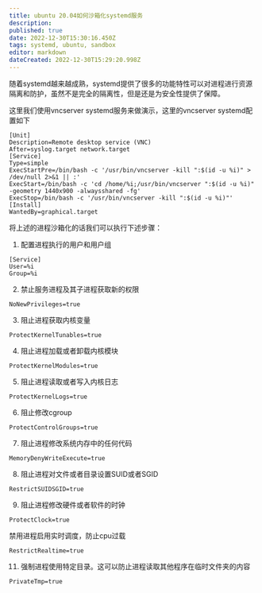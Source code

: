 ```yaml
---
title: ubuntu 20.04如何沙箱化systemd服务
description: 
published: true
date: 2022-12-30T15:30:16.450Z
tags: systemd, ubuntu, sandbox
editor: markdown
dateCreated: 2022-12-30T15:29:20.998Z
---
```


随着systemd越来越成熟，systemd提供了很多的功能特性可以对进程进行资源隔离和防护，虽然不是完全的隔离性，但是还是为安全性提供了保障。

这里我们使用vncserver systemd服务来做演示，这里的vncserver systemd配置如下

```
[Unit]
Description=Remote desktop service (VNC)
After=syslog.target network.target
[Service]
Type=simple
ExecStartPre=/bin/bash -c '/usr/bin/vncserver -kill ":$(id -u %i)" > /dev/null 2>&1 || :'
ExecStart=/bin/bash -c 'cd /home/%i;/usr/bin/vncserver ":$(id -u %i)" -geometry 1440x900 -alwaysshared -fg'
ExecStop=/bin/bash -c '/usr/bin/vncserver -kill ":$(id -u %i)"'
[Install]
WantedBy=graphical.target
```

将上述的进程沙箱化的话我们可以执行下述步骤：

1. 配置进程执行的用户和用户组

```
[Service]
User=%i
Group=%i
```

2. 禁止服务进程及其子进程获取新的权限

```
NoNewPrivileges=true
```

3. 阻止进程获取内核变量

```
ProtectKernelTunables=true
```

4. 阻止进程加载或者卸载内核模块

```
ProtectKernelModules=true
```

5. 阻止进程读取或者写入内核日志

```
ProtectKernelLogs=true
```

6. 阻止修改cgroup

```
ProtectControlGroups=true
```

7. 阻止进程修改系统内存中的任何代码

```
MemoryDenyWriteExecute=true
```

8. 阻止进程对文件或者目录设置SUID或者SGID

```
RestrictSUIDSGID=true
```

9. 阻止进程修改硬件或者软件的时钟

```
ProtectClock=true
```

禁用进程启用实时调度，防止cpu过载

```
RestrictRealtime=true
```

11. 强制进程使用特定目录。这可以防止进程读取其他程序在临时文件夹的内容

```
PrivateTmp=true
```